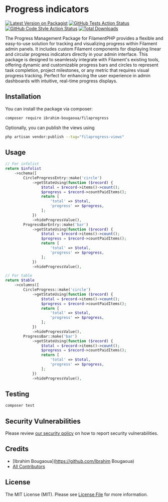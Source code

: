 # Progress indicators

[![Latest Version on Packagist](https://img.shields.io/packagist/v/ibrahim-bougaoua/filaprogress.svg?style=flat-square)](https://packagist.org/packages/ibrahim-bougaoua/filaprogress)
[![GitHub Tests Action Status](https://img.shields.io/github/actions/workflow/status/ibrahim-bougaoua/filaprogress/run-tests.yml?branch=main&label=tests&style=flat-square)](https://github.com/ibrahim-bougaoua/filaprogress/actions?query=workflow%3Arun-tests+branch%3Amain)
[![GitHub Code Style Action Status](https://img.shields.io/github/actions/workflow/status/ibrahim-bougaoua/filaprogress/fix-php-code-style-issues.yml?branch=main&label=code%20style&style=flat-square)](https://github.com/ibrahim-bougaoua/filaprogress/actions?query=workflow%3A"Fix+PHP+code+style+issues"+branch%3Amain)
[![Total Downloads](https://img.shields.io/packagist/dt/ibrahim-bougaoua/filaprogress.svg?style=flat-square)](https://packagist.org/packages/ibrahim-bougaoua/filaprogress)

The Progress Management Package for FilamentPHP provides a flexible and easy-to-use solution for tracking and visualizing progress within Filament admin panels. It includes custom Filament components for displaying linear and circular progress indicators directly in your admin interface. This package is designed to seamlessly integrate with Filament's existing tools, offering dynamic and customizable progress bars and circles to represent task completion, project milestones, or any metric that requires visual progress tracking. Perfect for enhancing the user experience in admin dashboards with intuitive, real-time progress displays.

## Installation

You can install the package via composer:

```bash
composer require ibrahim-bougaoua/filaprogress
```

Optionally, you can publish the views using

```bash
php artisan vendor:publish --tag="filaprogress-views"
```

## Usage

```php
// For infolist
return $infolist
    ->schema([
        CircleProgressEntry::make('circle')
            ->getStateUsing(function ($record) {
                $total = $record->items()->count();
                $progress = $record->countPaidItems();
                return [
                    'total' => $total,
                    'progress' => $progress,
                ];
            })
            ->hideProgressValue(),
        ProgressBarEntry::make('bar')
            ->getStateUsing(function ($record) {
                $total = $record->items()->count();
                $progress = $record->countPaidItems();
                return [
                    'total' => $total,
                    'progress' => $progress,
                ];
            })
            ->hideProgressValue(),

// For table
return $table
    ->columns([
        CircleProgress::make('circle')
            ->getStateUsing(function ($record) {
                $total = $record->items()->count();
                $progress = $record->countPaidItems();
                return [
                    'total' => $total,
                    'progress' => $progress,
                ];
            })
            ->hideProgressValue(),
        ProgressBar::make('bar')
            ->getStateUsing(function ($record) {
                $total = $record->items()->count();
                $progress = $record->countPaidItems();
                return [
                    'total' => $total,
                    'progress' => $progress,
                ];
            })
            ->hideProgressValue(),
```

## Testing

```bash
composer test
```

## Security Vulnerabilities

Please review [our security policy](../../security/policy) on how to report security vulnerabilities.

## Credits

- [Ibrahim Bougaoua](https://github.com/Ibrahim Bougaoua)
- [All Contributors](../../contributors)

## License

The MIT License (MIT). Please see [License File](LICENSE.md) for more information.
